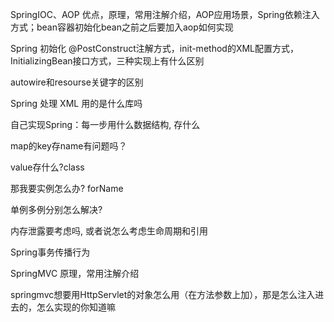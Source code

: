 SpringIOC、AOP 优点，原理，常用注解介绍，AOP应用场景，Spring依赖注入方式；bean容器初始化bean之前之后要加入aop如何实现

Spring 初始化 @PostConstruct注解方式，init-method的XML配置方式，InitializingBean接口方式，三种实现上有什么区别

autowire和resourse关键字的区别

Spring 处理 XML 用的是什么库吗

自己实现Spring：每一步用什么数据结构, 存什么

map的key存name有问题吗？

value存什么?class

那我要实例怎么办? forName

单例多例分别怎么解决?

内存泄露要考虑吗, 或者说怎么考虑生命周期和引用

Spring事务传播行为

SpringMVC 原理，常用注解介绍

springmvc想要用HttpServlet的对象怎么用（在方法参数上加），那是怎么注入进去的，怎么实现的你知道嘛